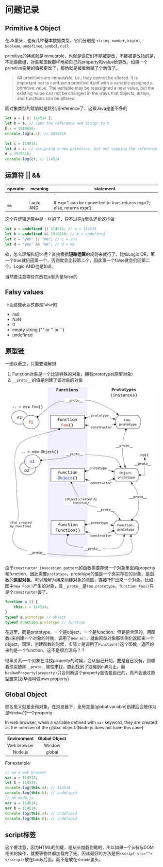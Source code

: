 # 问题记录

## Primitive & Object

在JS里头，也有几种基本数据类型，它们分别是 `string`, `number`, `bigint`, `boolean`, `undefined`, `symbol`, `null`

primitive的特点就是immutable，也就是说它们不能被更改，不能被更改指的是，不能像数组，对象和函数那样地把自己的property和value给更改。如果一个primitive变量的值被更改了，那他就是被重新赋了个新值了。

> All primitives are immutable, i.e., they cannot be altered. It is important not to confuse a primitive itself with a variable assigned a primitive value. The variable may be reassigned a new value, but the existing value can not be changed in the ways that objects, arrays, and functions can be altered.

而对象类型的赋值就是赋引用reference了，这跟Java是差不多的

``` javascript
let a = { x: 114514 };
let b = a; // copy the reference and assign to b
b.x = 1919810;
console.log(a.x); // 1919810

let c = 114514;
let d = c; // assigning a new primitive, but not copying the reference
d = 1919810;
console.log(c); // 114514
```

## 运算符 || &&

|operator|meaning|statement|
|--|--|--|
| `||` |Logic OR| If expr1 can be converted to true, returns expr1; else, returns expr2.|
| `&&` |Logic AND| If expr1 can be converted to true, returns expr2; else, returns expr1.|

这个在逻辑运算中是一样的了，只不过在js里头还能这样做

``` javascript
let a = undefined || 114514; // a = 114514
let b = undefined && 1919810; // b = undefined
let c = "you" || "me"; // c = you
let d = "you" && "me"; // d = me
```

欸，怎么理解和记忆呢？直接根据**短路运算**的规则来就行了，比如Logic OR，第一个true就扔回第一个，否则就会比较第二个，因此第一个false就会扔回第二个。Logic AND也是如此。

当然要注意哪些东西在js里头是false的

## Falsy values

下面这些表达式都是false的

- null
- NaN
- 0
- empty string ("" or '' or ``)
- undefined

## 原型链

一图以蔽之，只需要理解到

1. Function对象是一个比较特殊的对象，拥有prototype(原型对象)
2. `__proto__`的值是创建了该对象的对象

![wow prototype](./images/photo_2021-01-31_18-25-34.jpg)

由于`constructor invocation pattern`的函数需要存储一个对象里面的property和function，因此需要`prototype`，prototype的值是一个真实存在的对象，是函数的**原型对象**，可以理解为用来创建对象的蓝图，直接“印”出来一个对象。比如，图中`new Foo()`产生的对象，其`__proto__`是`Foo.prototype`，`function Foo()`只是个`constructor`罢了。

``` javascript
function a () {
    this.i = 114514;
}
typeof a.prototype // object
typeof Function.prototype // function
```

在这里，同是prototype，一个是object，一个是function。但是是合理的，用函数`a`来创建一个对象的时候，调用了`new a()`，就由原型对象那实例化返回来一个object。同理，创建函数的时候，实际上是调用了`Function()`这个函数，返回的来的是一个function，这不是很合理吗？？

继承关系:一个对象在寻找property的时候，会从自己开始，要是自己没有，则顺着原型链即`__proto__`属性来找，直到找到了或碰到null为止。而`hasOwnProperty(property)`只会判断这个property是否是自己的，而不会通过原型链来找(毕竟叫做own property)

## Global Object

顾名思义就是全局对象。在浏览器下，全局变量(global variable)创建后会被作为是`Window`的一个property

In web browser, when a variable defined with `var` keyword, they are created as the member of the global object.(Node.js does not have this case)

|Environment|Global Object|
|:---:|:---:|
|Web browser|Window|
|Node.js|global|

For example

``` javascript
// on a web browser
var a = 114514;
let b = 114514;
console.log(this.a); // 114514
console.log(this.b); // undefined
// on node.js
var a = 114514;
var b = 114514;
console.log(this.a); // undefined
console.log(this.b); // undefined
```

## script标签

这个要注意，因为HTML的加载，是从头加载到尾的，所以如果一个js有与DOM相关的操作，就要等物件都加载完了先。因此最好的方法是把`<script src=""></script>`放在body后面，而不是放在`<head>`里头。
